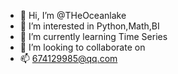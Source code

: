 - 👋 Hi, I’m @THeOceanlake
- 👀 I’m interested in Python,Math,BI
- 🌱 I’m currently learning  Time Series
- 💞️ I’m looking to collaborate on  
- 📫  674129985@qq.com

<!---
THeOceanlake/THeOceanlake is a ✨ special ✨ repository because its `README.md` (this file) appears on your GitHub profile.
You can click the Preview link to take a look at your changes.
--->
